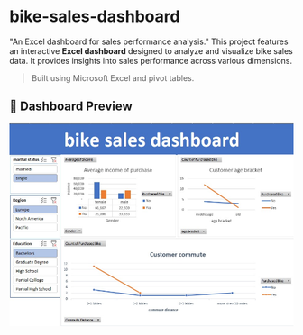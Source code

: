 # bike-sales-dashboard
"An Excel dashboard for sales performance analysis."
This project features an interactive **Excel dashboard** designed to analyze and visualize bike sales data. It provides insights into sales performance across various dimensions.
> Built using Microsoft Excel and pivot tables.
## 📸 Dashboard Preview

![Bike Dashboard](dashboard.jpg)

